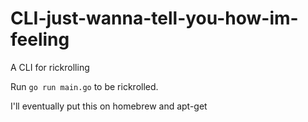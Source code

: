 # CLI-just-wanna-tell-you-how-im-feeling
A CLI for rickrolling

Run `go run main.go` to be rickrolled.

I'll eventually put this on homebrew and apt-get